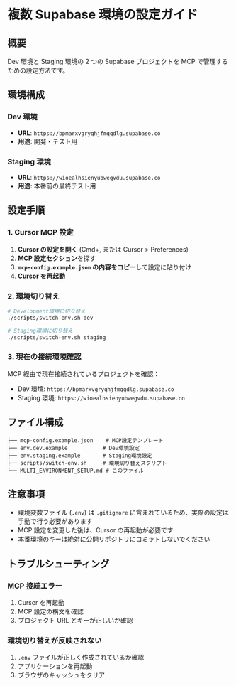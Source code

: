 # 複数 Supabase 環境の設定ガイド

## 概要

Dev 環境と Staging 環境の 2 つの Supabase プロジェクトを MCP で管理するための設定方法です。

## 環境構成

### Dev 環境

- **URL**: `https://bpmarxvgryqhjfmqqdlg.supabase.co`
- **用途**: 開発・テスト用

### Staging 環境

- **URL**: `https://wioealhsienyubwegvdu.supabase.co`
- **用途**: 本番前の最終テスト用

## 設定手順

### 1. Cursor MCP 設定

1. **Cursor の設定を開く** (Cmd+, または Cursor > Preferences)
2. **MCP 設定セクション**を探す
3. **`mcp-config.example.json` の内容をコピー**して設定に貼り付け
4. **Cursor を再起動**

### 2. 環境切り替え

```bash
# Development環境に切り替え
./scripts/switch-env.sh dev

# Staging環境に切り替え
./scripts/switch-env.sh staging
```

### 3. 現在の接続環境確認

MCP 経由で現在接続されているプロジェクトを確認：

- Dev 環境: `https://bpmarxvgryqhjfmqqdlg.supabase.co`
- Staging 環境: `https://wioealhsienyubwegvdu.supabase.co`

## ファイル構成

```
├── mcp-config.example.json    # MCP設定テンプレート
├── env.dev.example           # Dev環境設定
├── env.staging.example       # Staging環境設定
├── scripts/switch-env.sh     # 環境切り替えスクリプト
└── MULTI_ENVIRONMENT_SETUP.md # このファイル
```

## 注意事項

- 環境変数ファイル (`.env`) は `.gitignore` に含まれているため、実際の設定は手動で行う必要があります
- MCP 設定を変更した後は、Cursor の再起動が必要です
- 本番環境のキーは絶対に公開リポジトリにコミットしないでください

## トラブルシューティング

### MCP 接続エラー

1. Cursor を再起動
2. MCP 設定の構文を確認
3. プロジェクト URL とキーが正しいか確認

### 環境切り替えが反映されない

1. `.env` ファイルが正しく作成されているか確認
2. アプリケーションを再起動
3. ブラウザのキャッシュをクリア

